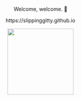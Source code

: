 <p align='center'>
Welcome, welcome. 👋
</p>
<p align='center'> 
https://slippinggitty.github.io 
</p>

<p align="center">
  <img src="https://github-readme-stats.vercel.app/api/top-langs/?username=SlippingGitty&theme=dark&show_icons=true&count_private=true" height="180">
</p>
